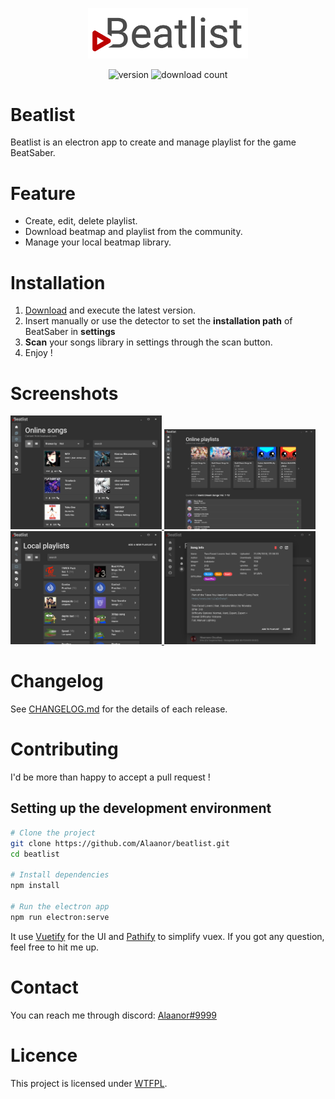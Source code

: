 <p align="center">
  <img src="src/assets/title_white.png" width="256px" alt="logo">
</p>
<p align="center">
  <img src="https://img.shields.io/github/release/Alaanor/beatlist.svg?style=flat-square" alt="version">
  <img src="https://img.shields.io/github/downloads/Alaanor/beatlist/total.svg?color=#3fb911?style=flat-square" alt="download count">
</p>

# Beatlist

Beatlist is an electron app to create and manage playlist for the game BeatSaber.

# Feature

 - Create, edit, delete playlist.
 - Download beatmap and playlist from the community.
 - Manage your local beatmap library.
 
# Installation

1. [Download](https://github.com/Alaanor/beatlist/releases) and execute the latest version.
2. Insert manually or use the detector to set the **installation path** of BeatSaber in **settings**
3. **Scan** your songs library in settings through the scan button.
4. Enjoy !

# Screenshots

<a href="https://raw.githubusercontent.com/Alaanor/beatlist/screenshot/songlist.png">
  <img src="https://raw.githubusercontent.com/Alaanor/beatlist/screenshot/v1_1/onlineBeatmap.png" width="48%">
</a>

<a href="https://raw.githubusercontent.com/Alaanor/beatlist/screenshot/playlistEditor1.png">
  <img src="https://raw.githubusercontent.com/Alaanor/beatlist/screenshot/v1_1/onlinePlaylist.png" width="48%">
</a>

<a href="https://raw.githubusercontent.com/Alaanor/beatlist/screenshot/playlistEditor2.png">
  <img src="https://raw.githubusercontent.com/Alaanor/beatlist/screenshot/v1_1/localPlaylist.png" width="48%">
</a>

<a href="https://raw.githubusercontent.com/Alaanor/beatlist/screenshot/playlistEditor2.png">
  <img src="https://raw.githubusercontent.com/Alaanor/beatlist/screenshot/v1_1/beatmapInfo.png" width="48%">
</a>

# Changelog

See [CHANGELOG.md](CHANGELOG.md) for the details of each release.

# Contributing

I'd be more than happy to accept a pull request !

## Setting up the development environment

```bash
# Clone the project
git clone https://github.com/Alaanor/beatlist.git
cd beatlist

# Install dependencies
npm install

# Run the electron app
npm run electron:serve
```

It use [Vuetify](https://vuetifyjs.com/) for the UI and [Pathify](https://github.com/davestewart/vuex-pathify) to simplify vuex. If you got any question, feel free to hit me up.

# Contact

You can reach me through discord: [Alaanor#9999](https://discordapp.com/users/213397906571395072)

# Licence

This project is licensed under [WTFPL](LICENSE).
